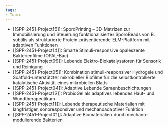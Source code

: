 ```yaml
---
tags: 
- Topic
---
```

- [[SPP-2451-Project15]]: SporoPrinting – 3D-Matrizen zur Immobilisierung und Steuerung funktionalisierter SporoBeads von B. subtilis als strukturierte Protein-präsentierende ELM-Plattform mit adaptiven Funktionen
- [[SPP-2451-Project14]]: Smarte Stimuli-responsive opaleszente Bakterienfilme (OPAL-Bac)
- [[SPP-2451-Project09]]: Lebende Elektro-Biokatalysatoren für Sensorik und Reinigung
- [[SPP-2451-Project05]]: Kombination stimuli-responsiver Hydrogele und Scaffold-unterstützter mikrobieller Biofilme für die selbstkontrollierte katalytische Aktivität eines mikrobiellen Blatts
- [[SPP-2451-Project04]]: Adaptive Lebende Samenbeschichtungen
- [[SPP-2451-Project12]]: ProbioGel als adaptives lebendes Haut- und Wundtherapeutikum
- [[SPP-2451-Project11]]: Lebende therapeutische Materialien mit langfristiger, sonoresponsiver und mechanoadaptiver Funktion
- [[SPP-2451-Project01]]: Adaptive Biomaterialien durch mechano-modulierende Bakterien
